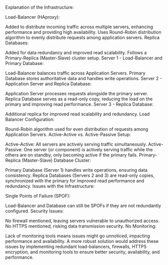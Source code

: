 Explanation of the Infrastructure:

Load-Balancer (HAproxy):

Added to distribute incoming traffic across multiple servers, enhancing performance and providing high availability.
Uses Round-Robin distribution algorithm to evenly distribute requests among application servers.
Replica Databases:

Added for data redundancy and improved read scalability.
Follows a Primary-Replica (Master-Slave) cluster setup.
Server 1 - Load-Balancer and Primary Database:

Load-Balancer balances traffic across Application Servers.
Primary Database stores authoritative data and handles write operations.
Server 2 - Application Server and Replica Database:

Application Server processes requests alongside the primary server.
Replica Database serves as a read-only copy, reducing the load on the primary and improving read performance.
Server 3 - Replica Database:

Additional replica for improved read scalability and redundancy.
Load Balancer Configuration:

Round-Robin algorithm used for even distribution of requests among Application Servers.
Active-Active vs. Active-Passive Setup:

Active-Active: All servers are actively serving traffic simultaneously.
Active-Passive: One server (or component) is actively serving traffic while the others are on standby, only becoming active if the primary fails.
Primary-Replica (Master-Slave) Database Cluster:

Primary Database (Server 1) handles write operations, ensuring data consistency.
Replica Databases (Servers 2 and 3) are read-only copies, synchronized with the primary for improved read performance and redundancy.
Issues with the Infrastructure:

Single Points of Failure (SPOF):

Load-Balancer and Database can still be SPOFs if they are not redundantly configured.
Security Issues:

No firewall mentioned, leaving servers vulnerable to unauthorized access.
No HTTPS mentioned, risking data transmission security.
No Monitoring:

Lack of monitoring tools means issues might go unnoticed, impacting performance and availability.
A more robust solution would address these issues by implementing redundant load-balancers, firewalls, HTTPS encryption, and monitoring tools to ensure better security, availability, and performance.
